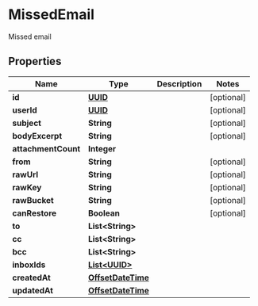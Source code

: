 

# MissedEmail

Missed email
## Properties

Name | Type | Description | Notes
------------ | ------------- | ------------- | -------------
**id** | [**UUID**](UUID) |  |  [optional]
**userId** | [**UUID**](UUID) |  |  [optional]
**subject** | **String** |  |  [optional]
**bodyExcerpt** | **String** |  |  [optional]
**attachmentCount** | **Integer** |  | 
**from** | **String** |  |  [optional]
**rawUrl** | **String** |  |  [optional]
**rawKey** | **String** |  |  [optional]
**rawBucket** | **String** |  |  [optional]
**canRestore** | **Boolean** |  |  [optional]
**to** | **List&lt;String&gt;** |  | 
**cc** | **List&lt;String&gt;** |  | 
**bcc** | **List&lt;String&gt;** |  | 
**inboxIds** | [**List&lt;UUID&gt;**](UUID) |  | 
**createdAt** | [**OffsetDateTime**](OffsetDateTime) |  | 
**updatedAt** | [**OffsetDateTime**](OffsetDateTime) |  | 



